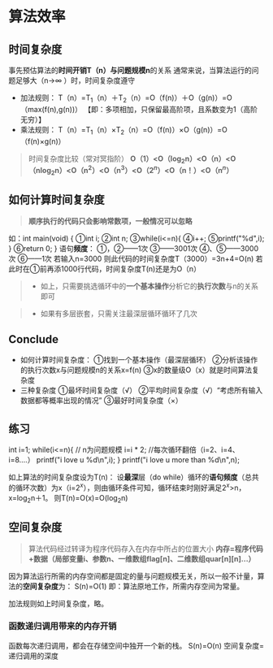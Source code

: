 

# 算法效率
## 时间复杂度
事先预估算法的**时间开销T（n）**与**问题规模n**的关系
通常来说，当算法运行的问题足够大（n→$\infty$ ）时，时间复杂度遵守
- 加法规则：
 T（n）=T$_1$（n）＋T$_2$（n）=O（f(n)）＋O（g(n)）=O（max(f(n),g(n))）
【即：多项相加，只保留最高阶项，且系数变为1（高阶无穷）】
- 乘法规则：
T（n）=T$_1$（n）$×$T$_2$（n）=O（f(n)）×O（g(n)）=O（f(n)×g(n)）

>时间复杂度比较（常对冥指阶）
>**O（1）<O（log$_2$n）<O（n）<O（nlog$_2$n）<O（n$^2$）<O（n$^3$）<O（2$^n$）<O（n！）<O（n$^n$）**

## 如何计算时间复杂度
>**顺序执行的代码只会影响常数项，一般情况可以忽略**

如：int main(void)
{
①int i;
②int n;
③while(i<=n){
④i++;
⑤printf("%d",i);
}
⑥return 0;
}
语句**频度**：
①，②——1次
③——3001次
④、⑤——3000次
⑥——1次
若输入n=3000
则此代码的时间复杂度T（3000）=3n+4=O(n)
若此时在①前再添1000行代码，时间复杂度T(n)还是为O（n）

>- 如上，只需要挑选循环中的**一个基本操作**分析它的**执行次数**与n的关系即可

>- 如果有多层嵌套，只需关注最深层循环循环了几次

## Conclude 
- 如何计算时间复杂度：
①找到一个基本操作（最深层循环）
②分析该操作的执行次数x与问题规模n的关系x=f(n)
③x的数量级O（x）就是时间算法复杂度
- 三种复杂度
①最坏时间复杂度（√）
②平均时间复杂度（√）“考虑所有输入数据都等概率出现的情况”
③最好时间复杂度（×）

## 练习
int i=1;
while(i<=n){      // n为问题规模
i=i $*$ 2;  //每次循环翻倍（i=2、i=4、i=8....）
printf("i love u %d\n",i);
}
printf("i love u more than %d\n",n);

如上算法的时间复杂度设为T(n)：
设**最深**层（do while）循环的**语句频度**（总共的循环次数）为x（i=2$^x$），则由循环条件可知，循环结束时刚好满足2$^x$>n，x=log$_2$n＋1。
则T(n)=O(x)=O(log$_2$n)

## 空间复杂度

>算法代码经过转译为程序代码存入在内存中所占的位置大小
**内存=程序代码+数据（局部变量i、参数n、一维数组flag[n]、二维数组quar[n][n]...）**

因为算法运行所需的内存空间都是固定的量与问题规模无关，所以一般不计量，算法的**空间复杂度**为：
S(n)=O(1)
即：算法原地工作，所需内存空间为常量。

加法规则如上时间复杂度，略。

### 函数递归调用带来的内存开销
函数每次递归调用，都会在存储空间中独开一个新的栈。
S(n)=O(n)
空间复杂度=递归调用的深度



<!--stackedit_data:
eyJoaXN0b3J5IjpbLTc5NDYyMDYxOSwxMDAwMTI3MTAxLDY1NT
c5MTA5MywtMTc3MTI0NTg1NiwxMTM1NTM5OTM0LDExMTI2MDk0
NTAsMTE5MzM5NDA4MiwtOTg2MDUxODIxXX0=
-->